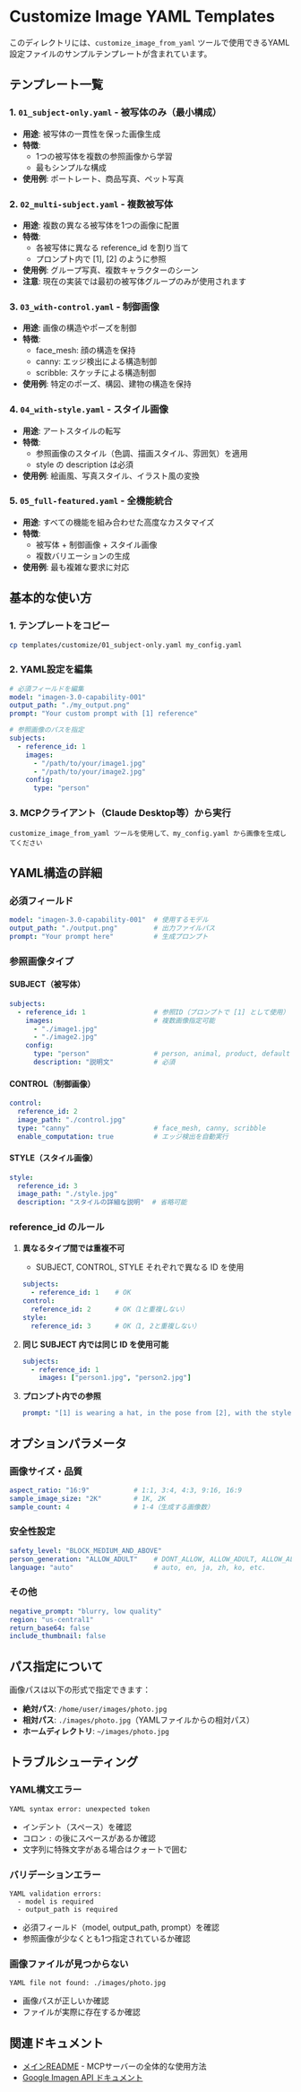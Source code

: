 # Customize Image YAML Templates

このディレクトリには、`customize_image_from_yaml` ツールで使用できるYAML設定ファイルのサンプルテンプレートが含まれています。

## テンプレート一覧

### 1. `01_subject-only.yaml` - 被写体のみ（最小構成）
- **用途**: 被写体の一貫性を保った画像生成
- **特徴**:
  - 1つの被写体を複数の参照画像から学習
  - 最もシンプルな構成
- **使用例**: ポートレート、商品写真、ペット写真

### 2. `02_multi-subject.yaml` - 複数被写体
- **用途**: 複数の異なる被写体を1つの画像に配置
- **特徴**:
  - 各被写体に異なる reference_id を割り当て
  - プロンプト内で [1], [2] のように参照
- **使用例**: グループ写真、複数キャラクターのシーン
- **注意**: 現在の実装では最初の被写体グループのみが使用されます

### 3. `03_with-control.yaml` - 制御画像
- **用途**: 画像の構造やポーズを制御
- **特徴**:
  - face_mesh: 顔の構造を保持
  - canny: エッジ検出による構造制御
  - scribble: スケッチによる構造制御
- **使用例**: 特定のポーズ、構図、建物の構造を保持

### 4. `04_with-style.yaml` - スタイル画像
- **用途**: アートスタイルの転写
- **特徴**:
  - 参照画像のスタイル（色調、描画スタイル、雰囲気）を適用
  - style の description は必須
- **使用例**: 絵画風、写真スタイル、イラスト風の変換

### 5. `05_full-featured.yaml` - 全機能統合
- **用途**: すべての機能を組み合わせた高度なカスタマイズ
- **特徴**:
  - 被写体 + 制御画像 + スタイル画像
  - 複数バリエーションの生成
- **使用例**: 最も複雑な要求に対応

## 基本的な使い方

### 1. テンプレートをコピー
```bash
cp templates/customize/01_subject-only.yaml my_config.yaml
```

### 2. YAML設定を編集
```yaml
# 必須フィールドを編集
model: "imagen-3.0-capability-001"
output_path: "./my_output.png"
prompt: "Your custom prompt with [1] reference"

# 参照画像のパスを指定
subjects:
  - reference_id: 1
    images:
      - "/path/to/your/image1.jpg"
      - "/path/to/your/image2.jpg"
    config:
      type: "person"
```

### 3. MCPクライアント（Claude Desktop等）から実行
```
customize_image_from_yaml ツールを使用して、my_config.yaml から画像を生成してください
```

## YAML構造の詳細

### 必須フィールド

```yaml
model: "imagen-3.0-capability-001"  # 使用するモデル
output_path: "./output.png"         # 出力ファイルパス
prompt: "Your prompt here"          # 生成プロンプト
```

### 参照画像タイプ

#### SUBJECT（被写体）
```yaml
subjects:
  - reference_id: 1                 # 参照ID（プロンプトで [1] として使用）
    images:                         # 複数画像指定可能
      - "./image1.jpg"
      - "./image2.jpg"
    config:
      type: "person"                # person, animal, product, default
      description: "説明文"          # 必須
```

#### CONTROL（制御画像）
```yaml
control:
  reference_id: 2
  image_path: "./control.jpg"
  type: "canny"                     # face_mesh, canny, scribble
  enable_computation: true          # エッジ検出を自動実行
```

#### STYLE（スタイル画像）
```yaml
style:
  reference_id: 3
  image_path: "./style.jpg"
  description: "スタイルの詳細な説明"  # 省略可能
```

### reference_id のルール

1. **異なるタイプ間では重複不可**
   - SUBJECT, CONTROL, STYLE それぞれで異なる ID を使用
   ```yaml
   subjects:
     - reference_id: 1    # OK
   control:
     reference_id: 2      # OK（1と重複しない）
   style:
     reference_id: 3      # OK（1, 2と重複しない）
   ```

2. **同じ SUBJECT 内では同じ ID を使用可能**
   ```yaml
   subjects:
     - reference_id: 1
       images: ["person1.jpg", "person2.jpg"]
   ```

3. **プロンプト内での参照**
   ```yaml
   prompt: "[1] is wearing a hat, in the pose from [2], with the style of [3]"
   ```

## オプションパラメータ

### 画像サイズ・品質
```yaml
aspect_ratio: "16:9"           # 1:1, 3:4, 4:3, 9:16, 16:9
sample_image_size: "2K"        # 1K, 2K
sample_count: 4                # 1-4（生成する画像数）
```

### 安全性設定
```yaml
safety_level: "BLOCK_MEDIUM_AND_ABOVE"
person_generation: "ALLOW_ADULT"    # DONT_ALLOW, ALLOW_ADULT, ALLOW_ALL
language: "auto"                    # auto, en, ja, zh, ko, etc.
```

### その他
```yaml
negative_prompt: "blurry, low quality"
region: "us-central1"
return_base64: false
include_thumbnail: false
```

## パス指定について

画像パスは以下の形式で指定できます：

- **絶対パス**: `/home/user/images/photo.jpg`
- **相対パス**: `./images/photo.jpg`（YAMLファイルからの相対パス）
- **ホームディレクトリ**: `~/images/photo.jpg`

## トラブルシューティング

### YAML構文エラー
```
YAML syntax error: unexpected token
```
- インデント（スペース）を確認
- コロン `:` の後にスペースがあるか確認
- 文字列に特殊文字がある場合はクォートで囲む

### バリデーションエラー
```
YAML validation errors:
  - model is required
  - output_path is required
```
- 必須フィールド（model, output_path, prompt）を確認
- 参照画像が少なくとも1つ指定されているか確認

### 画像ファイルが見つからない
```
YAML file not found: ./images/photo.jpg
```
- 画像パスが正しいか確認
- ファイルが実際に存在するか確認

## 関連ドキュメント

- [メインREADME](../../README.md) - MCPサーバーの全体的な使用方法
- [Google Imagen API ドキュメント](https://cloud.google.com/vertex-ai/docs/generative-ai/image/overview)
